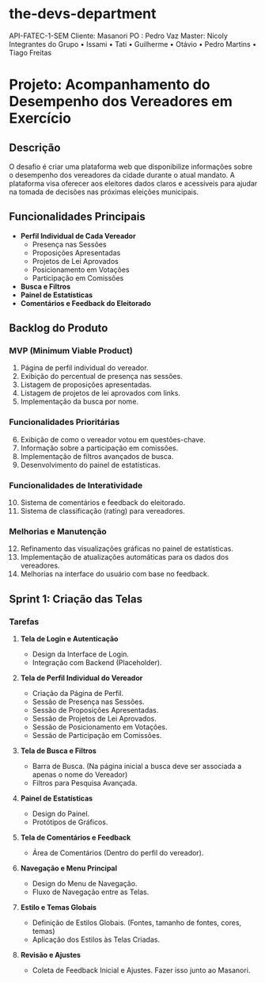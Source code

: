 # the-devs-department

API-FATEC-1-SEM
Cliente: Masanori
PO : Pedro Vaz
Master: Nicoly
Integrantes do Grupo •⁠ ⁠Issami •⁠ ⁠⁠Tati •⁠ ⁠⁠Guilherme •⁠ ⁠⁠Otávio •⁠ ⁠⁠Pedro Martins •⁠ ⁠⁠Tiago Freitas

# Projeto: Acompanhamento do Desempenho dos Vereadores em Exercício

## Descrição
O desafio é criar uma plataforma web que disponibilize informações sobre o desempenho dos vereadores da cidade durante o atual mandato. A plataforma visa oferecer aos eleitores dados claros e acessíveis para ajudar na tomada de decisões nas próximas eleições municipais.

## Funcionalidades Principais
- **Perfil Individual de Cada Vereador**
  - Presença nas Sessões
  - Proposições Apresentadas
  - Projetos de Lei Aprovados
  - Posicionamento em Votações
  - Participação em Comissões
- **Busca e Filtros**
- **Painel de Estatísticas**
- **Comentários e Feedback do Eleitorado**

## Backlog do Produto
### MVP (Minimum Viable Product)
1. Página de perfil individual do vereador.
2. Exibição do percentual de presença nas sessões.
3. Listagem de proposições apresentadas.
4. Listagem de projetos de lei aprovados com links.
5. Implementação da busca por nome.

### Funcionalidades Prioritárias
6. Exibição de como o vereador votou em questões-chave.
7. Informação sobre a participação em comissões.
8. Implementação de filtros avançados de busca.
9. Desenvolvimento do painel de estatísticas.

### Funcionalidades de Interatividade
10. Sistema de comentários e feedback do eleitorado.
11. Sistema de classificação (rating) para vereadores.

### Melhorias e Manutenção
12. Refinamento das visualizações gráficas no painel de estatísticas.
13. Implementação de atualizações automáticas para os dados dos vereadores.
14. Melhorias na interface do usuário com base no feedback.

## Sprint 1: Criação das Telas

### Tarefas
1. **Tela de Login e Autenticação**
   - Design da Interface de Login.
   - Integração com Backend (Placeholder).
   
2. **Tela de Perfil Individual do Vereador**
   - Criação da Página de Perfil.
   - Sessão de Presença nas Sessões.
   - Sessão de Proposições Apresentadas.
   - Sessão de Projetos de Lei Aprovados.
   - Sessão de Posicionamento em Votações.
   - Sessão de Participação em Comissões.
   
3. **Tela de Busca e Filtros**
   - Barra de Busca. (Na página inicial a busca deve ser associada a apenas o nome do Vereador)
   - Filtros para Pesquisa Avançada.

4. **Painel de Estatísticas**
   - Design do Painel.
   - Protótipos de Gráficos.

5. **Tela de Comentários e Feedback**
   - Área de Comentários (Dentro do perfil do vereador).

6. **Navegação e Menu Principal**
   - Design do Menu de Navegação.
   - Fluxo de Navegação entre as Telas.

7. **Estilo e Temas Globais**
   - Definição de Estilos Globais. (Fontes, tamanho de fontes, cores, temas)
   - Aplicação dos Estilos às Telas Criadas.

8. **Revisão e Ajustes**
   - Coleta de Feedback Inicial e Ajustes. Fazer isso junto ao Masanori.